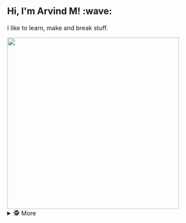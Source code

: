 <h2>Hi, I'm Arvind M!  :wave:</h2>

I like to learn, make and break stuff.
<br />

<img src="https://dc85enhu9zukf.cloudfront.net/gifs/MU56lYT1Ov07fVTsnM.gif" width="400" />
  



<details>
<summary>🕵 More</summary>
  <br />
<img src = "https://github-readme-streak-stats.herokuapp.com?user=mhtocs&theme=bear&hide_border=true" width = 400>
  <br/>
<img src = "https://github-readme-stats.vercel.app/api?username=mhtocs&show_icons=true&theme=bear" width = 400>
  <br/>
<img src = "https://github-readme-stats.vercel.app/api/top-langs?username=mhtocs&layout=compact&theme=bear&hide_border=true" width = 400>
  
  </details>
